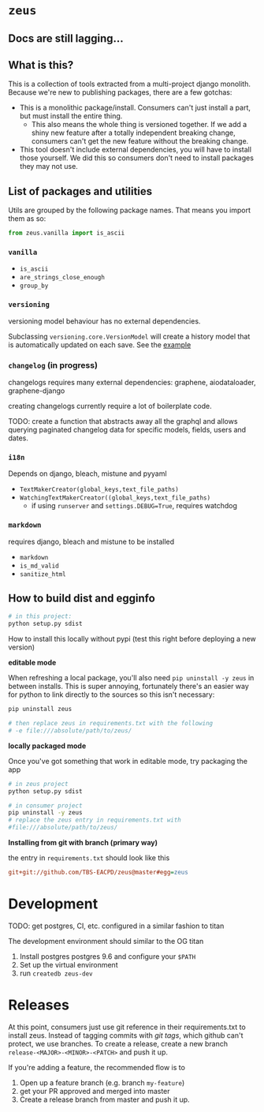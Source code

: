 # `zeus` 


## Docs are still lagging...

## What is this?

This is a collection of tools extracted from a multi-project django monolith. Because we're new to publishing packages, there are a few gotchas:

- This is a monolithic package/install. Consumers can't just install a part, but must install the entire thing. 
  - This also means the whole thing is versioned together. If we add a shiny new feature after a totally independent breaking change, consumers can't get the new feature without the breaking change.
- This tool doesn't include external dependencies, you will have to install those yourself. We did this so consumers don't need to install packages they may not use.

## List of packages and utilities

Utils are grouped by the following package names. That means you import them as so: 
```python
from zeus.vanilla import is_ascii
```

### `vanilla` 

- `is_ascii`
- `are_strings_close_enough`
- `group_by`


### `versioning`

versioning model behaviour has no external dependencies.

Subclassing `versioning.core.VersionModel` will create a history model that is automatically updated on each save. See the [example](./django_sample/models.py) 

### `changelog` (in progress)

changelogs requires many external dependencies: graphene, aiodataloader, graphene-django

creating changelogs currently require a lot of boilerplate code. 

TODO: create a function that abstracts away all the graphql and allows querying paginated changelog data for specific models, fields, users and dates. 


### `i18n`

Depends on django, bleach, mistune and pyyaml

- `TextMakerCreator(global_keys,text_file_paths)`
- `WatchingTextMakerCreator((global_keys,text_file_paths)`
  - if using `runserver` and `settings.DEBUG=True`, requires watchdog

### `markdown`

requires django, bleach and mistune to be installed

- `markdown`
- `is_md_valid`
- `sanitize_html`

## How to build dist and egginfo

```bash
# in this project:
python setup.py sdist
```

How to install this locally without pypi (test this right before deploying a new version)


**editable mode**

When refreshing a local package, you'll also need `pip uninstall -y zeus` in between installs. This is super annoying, fortunately there's an easier way for python to link directly to the sources so this isn't necessary:

```bash
pip uninstall zeus

# then replace zeus in requirements.txt with the following
# -e file:///absolute/path/to/zeus/

```

**locally packaged mode**

Once you've got something that work in editable mode, try packaging the app

```bash
# in zeus project
python setup.py sdist

# in consumer project
pip uninstall -y zeus
# replace the zeus entry in requirements.txt with 
#file:///absolute/path/to/zeus/
```

**Installing from git with branch (primary way)**

the entry in `requirements.txt` should look like this 

```ini
git+git://github.com/TBS-EACPD/zeus@master#egg=zeus
```



# Development

TODO: get postgres, CI, etc. configured in a similar fashion to titan

The development environment should similar to the OG titan

1. Install postgres postgres 9.6 and configure your `$PATH`
2. Set up the virtual environment 
3. run `createdb zeus-dev`


# Releases

At this point, consumers just use git reference in their requirements.txt to install zeus. Instead of tagging commits with _git tags_, which github can't protect, we use branches. To create a release, create a new branch `release-<MAJOR>-<MINOR>-<PATCH>` and push it up. 

If you're adding a feature, the recommended flow is to 

1. Open up a feature branch (e.g. branch `my-feature`)
2. get your PR approved and merged into master
3. Create a release branch from master and push it up. 